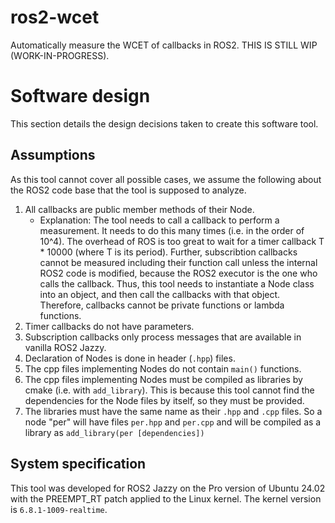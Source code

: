 # ros2-wcet
Automatically measure the WCET of callbacks in ROS2. THIS IS STILL WIP (WORK-IN-PROGRESS).

# Software design
This section details the design decisions taken to create this software tool.

## Assumptions
As this tool cannot cover all possible cases, we assume the following about the ROS2 code base that the tool is supposed to analyze.

1. All callbacks are public member methods of their Node.
    - Explanation: The tool needs to call a callback to perform a measurement. It needs to do this many times (i.e. in the order of 10^4). The overhead of ROS is too great to wait for a timer callback T * 10000 (where T is its period). Further, subscribtion callbacks cannot be measured including their function call unless the internal ROS2 code is modified, because the ROS2 executor is the one who calls the callback. Thus, this tool needs to instantiate a Node class into an object, and then call the callbacks with that object. Therefore, callbacks cannot be private functions or lambda functions.
2. Timer callbacks do not have parameters.
3. Subscription callbacks only process messages that are available in vanilla ROS2 Jazzy.
4. Declaration of Nodes is done in header (`.hpp`) files.
5. The cpp files implementing Nodes do not contain `main()` functions.
6. The cpp files implementing Nodes must be compiled as libraries by cmake (i.e. with `add_library`). This is because this tool cannot find the dependencies for the Node files by itself, so they must be provided.
7. The libraries must have the same name as their `.hpp` and `.cpp` files. So a node "per" will have files `per.hpp` and `per.cpp` and will be compiled as a library as `add_library(per [dependencies])`

## System specification
This tool was developed for ROS2 Jazzy on the Pro version of Ubuntu 24.02 with the PREEMPT_RT patch applied to the Linux kernel. The kernel version is `6.8.1-1009-realtime`.
